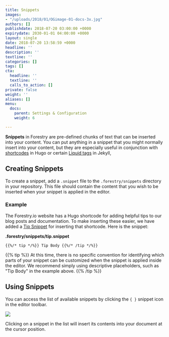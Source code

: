 ```yaml
---
title: Snippets
images:
- "/uploads/2018/01/OGimage-01-docs-3x.jpg"
authors: []
publishdate: 2018-07-20 03:00:00 +0000
expirydate: 2030-01-01 04:00:00 +0000
layout: single
date: 2018-07-20 13:58:59 +0000
headline: ''
description: ''
textline: ''
categories: []
tags: []
cta:
  headline: ''
  textline: ''
  calls_to_action: []
private: false
weight: ''
aliases: []
menu:
  docs:
    parent: Settings & Configuration
    weight: 6

---
```

**Snippets** in Forestry are pre-defined chunks of text that can be inserted into your content. You can put anything in a snippet that you might normally insert into your content, but they are especially useful in conjunction with [shortcodes](https://gohugo.io/content-management/shortcodes/) in Hugo or certain [Liquid tags](https://jekyllrb.com/docs/plugins/tags/) in Jekyll,

## Creating Snippets

To create a snippet, add a `.snippet` file to the `.forestry/snippets` directory in your repository. This file should contain the content that you wish to be inserted when your snippet is applied in the editor.

### Example

The Forestry.io website has a Hugo shortcode for adding helpful tips to our blog posts and documentation. To make inserting these easier, we have added a [Tip Snippet](https://github.com/forestryio/forestry.io/blob/master/hugo/.forestry/snippets/tip.snippet "Tip Snippet") for inserting that shortcode. Here is the snippet:

**.forestry/snippets/tip.snippet**

    {{%/* tip */%}} Tip Body {{%/* /tip */%}}

{{% tip %}}
At this time, there is no specific convention for identifying which parts of your snippet can be customized when the snippet is applied inside the editor. We recommend simply using descriptive placeholders, such as "Tip Body" in the example above.
{{% /tip %}}

## Using Snippets

You can access the list of available snippets by clicking the `{ }` snippet icon in the editor toolbar.

![](/uploads/2018/07/snippet.png)

Clicking on a snippet in the list will insert its contents into your document at the cursor position.
